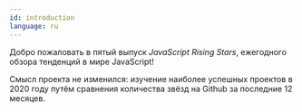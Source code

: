 ```yaml
---
id: introduction
language: ru
---
```


Добро пожаловать в пятый выпуск _JavaScript Rising Stars_, ежегодного обзора тенденций в мире JavaScript!

Смысл проекта не изменился: изучение наиболее успешных проектов в 2020 году путём сравнения количества звёзд на Github за последние 12 месяцев.
